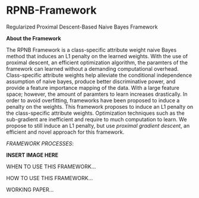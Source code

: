 # RPNB-Framework
Regularized Proximal Descent-Based Naive Bayes Framework


**About the Framework**

The RPNB Framework is a class-specific attribute weight naive Bayes method that induces an L1 penalty on the learned weights. With the use of proximal descent, an efficient optimization algorithm, the paramters of the framework can learned without a demanding computational overhead. Class-specific attribute weights help alleviate the conditional independence assumption of naive bayes, produce better discriminative power, and provide a feature importance mapping of the data. With a large feature space; however, the amount of paramters to learn increases drastically. In order to avoid overfitting, frameworks have been proposed to induce a penalty on the weights. This framework proposes to induce an L1 penalty on the class-specific attribute weights. Optimization techniques such as the sub-gradient are inefficient and require to much computation to learn. We propose to still induce an L1 penalty, but use *proximal gradient descent*, an efficient and novel approach for this framework.

*FRAMEWORK PROCESSES*:

**INSERT IMAGE HERE**

WHEN TO USE THIS FRAMEWORK...


HOW TO USE THIS FRAMEWORK...


WORKING PAPER...

 
